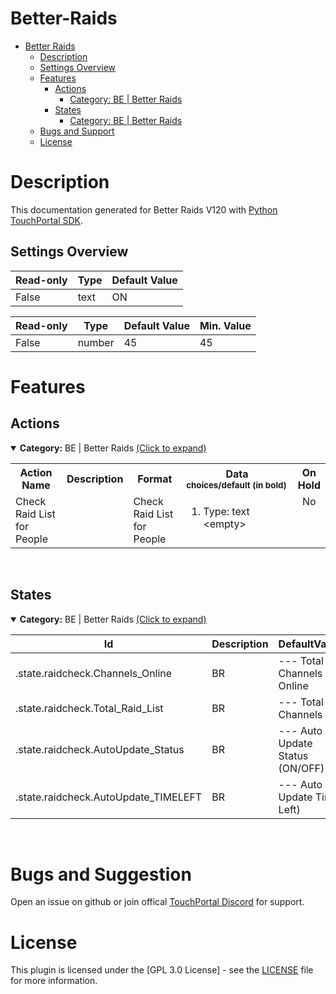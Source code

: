 
# Better-Raids
- [Better Raids](#Better-Raids)
  - [Description](#description) 
  - [Settings Overview](#Settings-Overview)
  - [Features](#Features)
    - [Actions](#actions)
        - [Category: BE | Better Raids](#gitago.better_raids.mainactions)
    - [States](#states)
        - [Category: BE | Better Raids](#gitago.better_raids.mainstates)
  - [Bugs and Support](#bugs-and-suggestion)
  - [License](#license)
  
# Description

This documentation generated for Better Raids V120 with [Python TouchPortal SDK](https://github.com/KillerBOSS2019/TouchPortal-API).

## Settings Overview
| Read-only | Type | Default Value |
| --- | --- | --- |
| False | text | ON |

| Read-only | Type | Default Value | Min. Value |
| --- | --- | --- | --- |
| False | number | 45 | 45 |


# Features

## Actions
<details open id='gitago.better_raids.mainactions'><summary><b>Category:</b> BE | Better Raids <ins>(Click to expand)</ins></summary><table>
<tr valign='buttom'><th>Action Name</th><th>Description</th><th>Format</th><th nowrap>Data<br/><div align=left><sub>choices/default (in bold)</th><th>On<br/>Hold</sub></div></th></tr>
<tr valign='top'><td>Check Raid List for People</td><td> </td><td>Check Raid List for People</td><td><ol start=1><li>Type: text &nbsp; 
&lt;empty&gt;</li>
</ol></td>
<td align=center>No</td>
</tr></table></details>
<br>

## States
<details open id='gitago.better_raids.mainstates'><summary><b>Category:</b> BE | Better Raids <ins>(Click to expand)</ins></summary>


| Id | Description | DefaultValue | parentGroup |
| --- | --- | --- | --- |
| .state.raidcheck.Channels_Online | BR | --- Total Channels Online | Un-Checked |   |
| .state.raidcheck.Total_Raid_List | BR | --- Total Channels |  |   |
| .state.raidcheck.AutoUpdate_Status | BR | --- Auto Update Status (ON/OFF) |  |   |
| .state.raidcheck.AutoUpdate_TIMELEFT | BR | --- Auto Update Time Left) |  |   |
</details>

<br>

# Bugs and Suggestion
Open an issue on github or join offical [TouchPortal Discord](https://discord.gg/MgxQb8r) for support.


# License
This plugin is licensed under the [GPL 3.0 License] - see the [LICENSE](LICENSE) file for more information.

